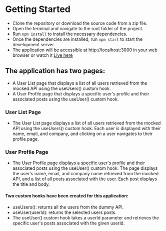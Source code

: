 # Getting Started

- Clone the repository or download the source code from a zip file.
- Open the terminal and navigate to the root folder of the project.
- Run `npm install` to install the necessary dependencies.
- Once the dependencies are installed, run `npm start` to start the development server.
- The application will be accessible at http://localhost:3000 in your web browser or watch it [Live here]()

## The application has two pages:

- A User List page that displays a list of all users retrieved from the mocked API using the useUsers() custom hook.
- A User Profile page that displays a specific user's profile and their associated posts using the useUser() custom hook.

### User List Page

- The User List page displays a list of all users retrieved from the mocked API using the useUsers() custom hook. Each user is displayed with their name, email, and company, and clicking on a user navigates to their profile page.

### User Profile Page

- The User Profile page displays a specific user's profile and their associated posts using the useUser() custom hook. The page displays the user's name, email, and company name retrieved from the mocked API, and a list of all posts associated with the user. Each post displays the title and body.

#### Two custom hooks have been created for this application:

- useUsers(): returns all the users from the dummy API.
- useUser(userId): returns the selected users posts.
- The useUser() custom hook takes a userId parameter and retrieves the specific user's posts associated with the given userId.
